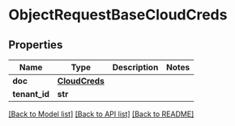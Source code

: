 # ObjectRequestBaseCloudCreds

## Properties
Name | Type | Description | Notes
------------ | ------------- | ------------- | -------------
**doc** | [**CloudCreds**](CloudCreds.md) |  | 
**tenant_id** | **str** |  | 

[[Back to Model list]](../README.md#documentation-for-models) [[Back to API list]](../README.md#documentation-for-api-endpoints) [[Back to README]](../README.md)


